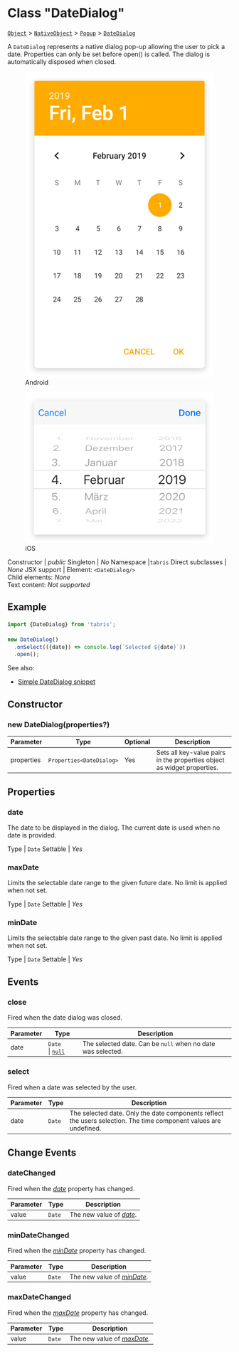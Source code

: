 ---
---
# Class "DateDialog"

<span style="white-space:nowrap;">[`Object`](https://developer.mozilla.org/en-US/docs/Web/JavaScript/Reference/Global_Objects/Object)</span> > <span style="white-space:nowrap;">[`NativeObject`](NativeObject.md)</span> > <span style="white-space:nowrap;">[`Popup`](Popup.md)</span> > <span style="white-space:nowrap;">[`DateDialog`](DateDialog.md)</span>

A `DateDialog` represents a native dialog pop-up allowing the user to pick a date. Properties can only be set before open() is called. The dialog is automatically disposed when closed.


<div class="tabris-image"><figure><div><img srcset="img/android/DateDialog.png 2x" src="img/android/DateDialog.png" alt="DateDialog on Android"/></div><figcaption>Android</figcaption></figure><figure><div><img srcset="img/ios/DateDialog.png 2x" src="img/ios/DateDialog.png" alt="DateDialog on iOS"/></div><figcaption>iOS</figcaption></figure></div>

Constructor | *public*
Singleton | *No*
Namespace |`tabris`
Direct subclasses | *None*
JSX support | Element: `<DateDialog/>`<br/>Child elements: *None*<br/>Text content: *Not supported*<br/>

## Example
```js
import {DateDialog} from 'tabris';

new DateDialog()
  .onSelect(({date}) => console.log(`Selected ${date}`))
  .open();
```

See also:

- [Simple DateDialog snippet](https://github.com/eclipsesource/tabris-js/tree/v3.0.0-beta2-dev.20190311+1537/snippets/datedialog.js)

## Constructor

### new DateDialog(properties?)

Parameter|Type|Optional|Description
-|-|-|-
properties | <span style="white-space:nowrap;">`Properties<DateDialog>`</span> | Yes | Sets all key-value pairs in the properties object as widget properties.

## Properties

### date


The date to be displayed in the dialog. The current date is used when no date is provided.

Type | <span style="white-space:nowrap;">`Date`</span>
Settable | *Yes*




### maxDate


Limits the selectable date range to the given future date. No limit is applied when not set.

Type | <span style="white-space:nowrap;">`Date`</span>
Settable | *Yes*




### minDate


Limits the selectable date range to the given past date. No limit is applied when not set.

Type | <span style="white-space:nowrap;">`Date`</span>
Settable | *Yes*





## Events

### close

Fired when the date dialog was closed.

Parameter|Type|Description
-|-|-
date | <span style="white-space:nowrap;">`Date` \| [`null`](https://developer.mozilla.org/en-US/docs/Web/JavaScript/Data_structures#Null_type)</span> | The selected date. Can be `null` when no date was selected.

### select

Fired when a date was selected by the user.

Parameter|Type|Description
-|-|-
date | <span style="white-space:nowrap;">`Date`</span> | The selected date. Only the date components reflect the users selection. The time component values are undefined.

## Change Events

### dateChanged

Fired when the [*date*](#date) property has changed.

Parameter|Type|Description
-|-|-
value | <span style="white-space:nowrap;">`Date`</span> | The new value of [*date*](#date).

### minDateChanged

Fired when the [*minDate*](#minDate) property has changed.

Parameter|Type|Description
-|-|-
value | <span style="white-space:nowrap;">`Date`</span> | The new value of [*minDate*](#minDate).

### maxDateChanged

Fired when the [*maxDate*](#maxDate) property has changed.

Parameter|Type|Description
-|-|-
value | <span style="white-space:nowrap;">`Date`</span> | The new value of [*maxDate*](#maxDate).

